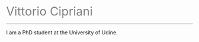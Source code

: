 <font size="6"> <span style="color:gray">  Vittorio Cipriani</span></font>

------------
I am a PhD student at the University of Udine.
